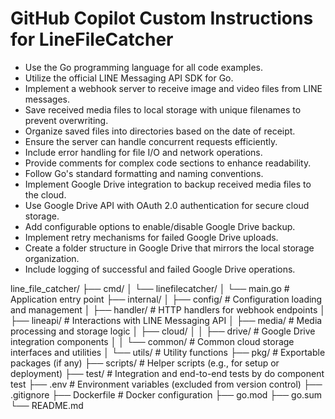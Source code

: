 # GitHub Copilot Custom Instructions for LineFileCatcher

- Use the Go programming language for all code examples.
- Utilize the official LINE Messaging API SDK for Go.
- Implement a webhook server to receive image and video files from LINE messages.
- Save received media files to local storage with unique filenames to prevent overwriting.
- Organize saved files into directories based on the date of receipt.
- Ensure the server can handle concurrent requests efficiently.
- Include error handling for file I/O and network operations.
- Provide comments for complex code sections to enhance readability.
- Follow Go's standard formatting and naming conventions.
- Implement Google Drive integration to backup received media files to the cloud.
- Use Google Drive API with OAuth 2.0 authentication for secure cloud storage.
- Add configurable options to enable/disable Google Drive backup.
- Implement retry mechanisms for failed Google Drive uploads.
- Create a folder structure in Google Drive that mirrors the local storage organization.
- Include logging of successful and failed Google Drive operations.


line_file_catcher/
├── cmd/
│   └── linefilecatcher/
│       └── main.go           # Application entry point
├── internal/
│   ├── config/               # Configuration loading and management
│   ├── handler/              # HTTP handlers for webhook endpoints
│   ├── lineapi/              # Interactions with LINE Messaging API
│   ├── media/                # Media processing and storage logic
│   ├── cloud/
│   │   ├── drive/            # Google Drive integration components
│   │   └── common/           # Common cloud storage interfaces and utilities
│   └── utils/                # Utility functions
├── pkg/                      # Exportable packages (if any)
├── scripts/                  # Helper scripts (e.g., for setup or deployment)
├── test/                     # Integration and end-to-end tests by do component test
├── .env                      # Environment variables (excluded from version control)
├── .gitignore
├── Dockerfile                # Docker configuration
├── go.mod
├── go.sum
└── README.md
